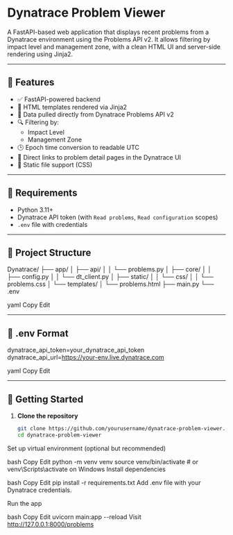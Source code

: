 # Dynatrace Problem Viewer

A FastAPI-based web application that displays recent problems from a Dynatrace environment using the Problems API v2. It allows filtering by impact level and management zone, with a clean HTML UI and server-side rendering using Jinja2.

---

## 🔧 Features

- ✅ FastAPI-powered backend
- 🎨 HTML templates rendered via Jinja2
- 📡 Data pulled directly from Dynatrace Problems API v2
- 🔍 Filtering by:
  - Impact Level
  - Management Zone
- 🕒 Epoch time conversion to readable UTC
- 📎 Direct links to problem detail pages in the Dynatrace UI
- 📁 Static file support (CSS)

---

## 🧪 Requirements

- Python 3.11+
- Dynatrace API token (with `Read problems`, `Read configuration` scopes)
- `.env` file with credentials

---

## 📁 Project Structure

Dynatrace/
├── app/
│ ├── api/
│ │ └── problems.py
│ ├── core/
│ │ ├── config.py
│ │ └── dt_client.py
│ ├── static/
│ │ └── css/
│ │ └── problems.css
│ └── templates/
│ └── problems.html
├── main.py
└── .env

yaml
Copy
Edit

---

## 📄 .env Format

dynatrace_api_token=your_dynatrace_api_token
dynatrace_api_url=https://your-env.live.dynatrace.com

yaml
Copy
Edit

---

## 🚀 Getting Started

1. **Clone the repository**  
   ```bash
   git clone https://github.com/yourusername/dynatrace-problem-viewer.git
   cd dynatrace-problem-viewer
Set up virtual environment (optional but recommended)

bash
Copy
Edit
python -m venv venv
source venv/bin/activate  # or venv\Scripts\activate on Windows
Install dependencies

bash
Copy
Edit
pip install -r requirements.txt
Add .env file with your Dynatrace credentials.

Run the app

bash
Copy
Edit
uvicorn main:app --reload
Visit http://127.0.0.1:8000/problems